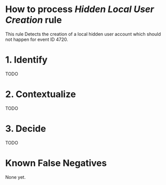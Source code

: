 # How to process *Hidden Local User Creation* rule
This rule Detects the creation of a local hidden user account which should not happen for event ID 4720.

# 1. Identify
TODO

# 2. Contextualize
TODO

# 3. Decide
TODO

# Known False Negatives
None yet.
